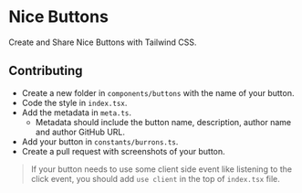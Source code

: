 # Nice Buttons

Create and Share Nice Buttons with Tailwind CSS.

## Contributing

- Create a new folder in `components/buttons` with the name of your button.
- Code the style in `index.tsx`.
- Add the metadata in `meta.ts`.
  - Metadata should include the button name, description, author name and author GitHub URL.
- Add your button in `constants/burrons.ts`.
- Create a pull request with screenshots of your button.

> If your button needs to use some client side event like listening to the click event, you should add `use client` in the top of `index.tsx` file.
